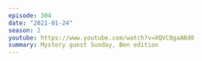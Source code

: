 ```yaml
---
episode: 304
date: "2021-01-24"
season: 2
youtube: https://www.youtube.com/watch?v=XQVC0gaABd0
summary: Mystery guest Sunday, Ben edition
---
```

